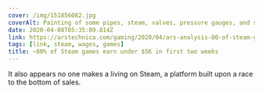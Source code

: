 ```yaml
---
cover: /img/151856082.jpg
coverAlt: Painting of some pipes, steam, valves, pressure gauges, and some mathematical notes hanging on a wall.
date: 2020-04-08T05:35:09.814Z
link: https://arstechnica.com/gaming/2020/04/ars-analysis-80-of-steam-games-earn-under-5k-in-first-two-weeks/
tags: [link, steam, wages, games]
title: ~80% of Steam games earn under $5K in first two weeks
---
```


It also appears no one makes a living on Steam, a platform built upon a race to the bottom of sales.
